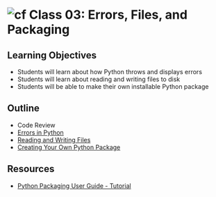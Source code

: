 # ![cf](http://i.imgur.com/7v5ASc8.png) Class 03: Errors, Files, and Packaging

## Learning Objectives

- Students will learn about how Python throws and displays errors
- Students will learn about reading and writing files to disk
- Students will be able to make their own installable Python package

## Outline

- Code Review
- [Errors in Python]
- [Reading and Writing Files]
- [Creating Your Own Python Package]

<!-- links -->
[Errors in Python]: ./notes/errors.md
[Reading and Writing Files]: ./notes/file_io.md
[Creating Your Own Python Package]: ./notes/packaging.md

## Resources
- [Python Packaging User Guide - Tutorial](https://packaging.python.org/tutorials/distributing-packages/)
